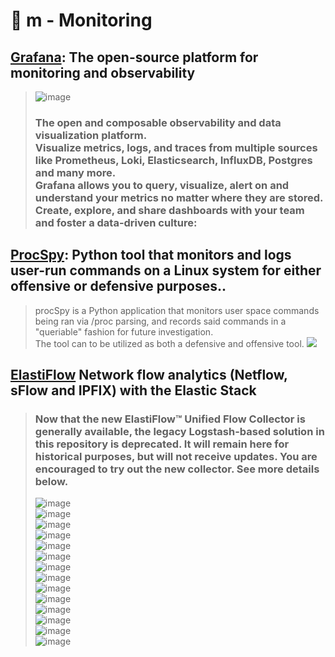 # 🔸 m - Monitoring
## [Grafana](https://github.com/grafana/grafana): The open-source platform for monitoring and observability <br>
  > ![image](https://user-images.githubusercontent.com/51442719/173180126-9f2f0fdb-7fcc-4c89-9ac7-bf8dc285eaf3.png) <br>
  > ### The open and composable observability and data visualization platform. <br> Visualize metrics, logs, and traces from multiple sources like Prometheus, Loki, Elasticsearch, InfluxDB, Postgres and many more. <br> Grafana allows you to query, visualize, alert on and understand your metrics no matter where they are stored. Create, explore, and share dashboards with your team and foster a data-driven culture:

## [ProcSpy](https://github.com/itsKindred/procSpy): Python tool that monitors and logs user-run commands on a Linux system for either offensive or defensive purposes..
  > procSpy is a Python application that monitors user space commands being ran via /proc parsing, and records said commands in a "queriable" fashion for future investigation. <br>
  > The tool can to be utilized as both a defensive and offensive tool.
  > <a href="https://asciinema.org/a/244739" target="_blank"><img src="https://asciinema.org/a/244739.svg" /></a>

## [ElastiFlow](https://github.com/robcowart/elastiflow) Network flow analytics (Netflow, sFlow and IPFIX) with the Elastic Stack
  > ### Now that the new ElastiFlow™ Unified Flow Collector is generally available, the legacy Logstash-based solution in this repository is deprecated. It will remain here for historical purposes, but will not receive updates. You are encouraged to try out the new collector. See more details below.
  > ![image](https://user-images.githubusercontent.com/51442719/174500666-67cc856c-b3fd-4711-831e-ad3aad189bfa.png) <br>
  > ![image](https://user-images.githubusercontent.com/51442719/174500688-9d24af88-c619-464e-b5d2-bd082d25a9aa.png) <br>
  > ![image](https://user-images.githubusercontent.com/51442719/174500693-343daab7-8a4f-42d1-9c89-442490b90d41.png) <br>
  > ![image](https://user-images.githubusercontent.com/51442719/174500701-df9d6cb7-ecaa-4cd4-8800-36b5ec33840f.png) <br>
  > ![image](https://user-images.githubusercontent.com/51442719/174500710-c2bce69a-ef4d-4ffe-bd95-7799f2f693bb.png) <br>
  > ![image](https://user-images.githubusercontent.com/51442719/174500718-f3eff12a-5dec-4f53-b19e-fcb21c14c447.png) <br>
  > ![image](https://user-images.githubusercontent.com/51442719/174500728-ceb03703-5ecb-4a0d-aca7-7f115a7c0392.png) <br>
  > ![image](https://user-images.githubusercontent.com/51442719/174500733-1c94de55-6a1c-4b8d-823b-fd09de19968b.png) <br>
  > ![image](https://user-images.githubusercontent.com/51442719/174500740-a5ab566a-f272-44af-be9f-770e648ee978.png) <br>
  > ![image](https://user-images.githubusercontent.com/51442719/174500745-2e684663-43db-4a45-8dc8-7c8970cdadf1.png) <br>
  > ![image](https://user-images.githubusercontent.com/51442719/174500751-cff876de-c74b-4ba9-acde-79e462982523.png) <br>
  > ![image](https://user-images.githubusercontent.com/51442719/174500759-c9e4e41d-76ae-464a-8aa5-cfef9bcafcea.png) <br>
  > ![image](https://user-images.githubusercontent.com/51442719/174500762-300453e0-a7b6-4b8f-851f-c240d61ec9b6.png) <br>
  > ![image](https://user-images.githubusercontent.com/51442719/174500764-b70382a3-5537-4637-bcec-d282aa0c3bf4.png) <br>











 




 

